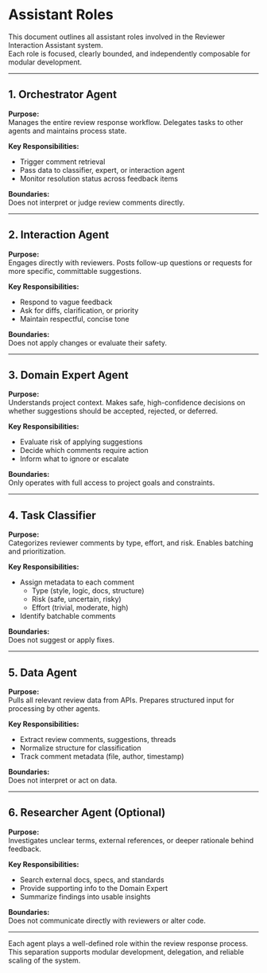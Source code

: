 # Assistant Roles

This document outlines all assistant roles involved in the Reviewer Interaction Assistant system.  
Each role is focused, clearly bounded, and independently composable for modular development.

---

## 1. Orchestrator Agent

**Purpose:**  
Manages the entire review response workflow. Delegates tasks to other agents and maintains process state.

**Key Responsibilities:**
- Trigger comment retrieval
- Pass data to classifier, expert, or interaction agent
- Monitor resolution status across feedback items

**Boundaries:**  
Does not interpret or judge review comments directly.

---

## 2. Interaction Agent

**Purpose:**  
Engages directly with reviewers. Posts follow-up questions or requests for more specific, committable suggestions.

**Key Responsibilities:**
- Respond to vague feedback
- Ask for diffs, clarification, or priority
- Maintain respectful, concise tone

**Boundaries:**  
Does not apply changes or evaluate their safety.

---

## 3. Domain Expert Agent

**Purpose:**  
Understands project context. Makes safe, high-confidence decisions on whether suggestions should be accepted, rejected, or deferred.

**Key Responsibilities:**
- Evaluate risk of applying suggestions
- Decide which comments require action
- Inform what to ignore or escalate

**Boundaries:**  
Only operates with full access to project goals and constraints.

---

## 4. Task Classifier

**Purpose:**  
Categorizes reviewer comments by type, effort, and risk. Enables batching and prioritization.

**Key Responsibilities:**
- Assign metadata to each comment
  - Type (style, logic, docs, structure)
  - Risk (safe, uncertain, risky)
  - Effort (trivial, moderate, high)
- Identify batchable comments

**Boundaries:**  
Does not suggest or apply fixes.

---

## 5. Data Agent

**Purpose:**  
Pulls all relevant review data from APIs. Prepares structured input for processing by other agents.

**Key Responsibilities:**
- Extract review comments, suggestions, threads
- Normalize structure for classification
- Track comment metadata (file, author, timestamp)

**Boundaries:**  
Does not interpret or act on data.

---

## 6. Researcher Agent (Optional)

**Purpose:**  
Investigates unclear terms, external references, or deeper rationale behind feedback.

**Key Responsibilities:**
- Search external docs, specs, and standards
- Provide supporting info to the Domain Expert
- Summarize findings into usable insights

**Boundaries:**  
Does not communicate directly with reviewers or alter code.

---

Each agent plays a well-defined role within the review response process.  
This separation supports modular development, delegation, and reliable scaling of the system.
